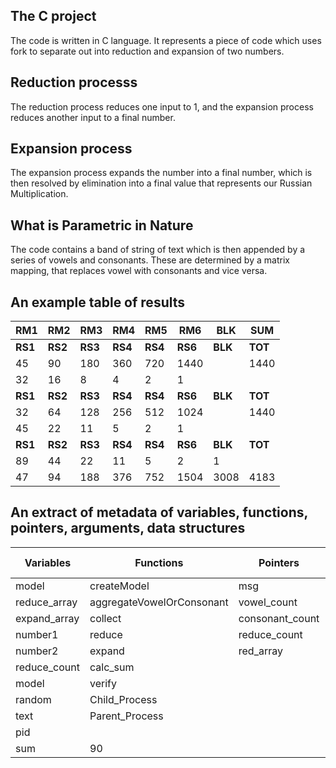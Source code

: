 ## The C project

The code is written in C language. It represents a piece of code which uses fork to separate out into reduction and expansion of two numbers. 

## Reduction processs

The reduction process reduces one input to 1, and the expansion process reduces another input to a final number.

## Expansion process

The expansion process expands the number into a final number, which is then resolved by elimination into a final value that represents our Russian Multiplication.

## What is Parametric in Nature

The code contains a band of string of text which is then appended by a series of vowels and consonants. These are determined by a matrix mapping, that replaces vowel with consonants and vice versa. 

## An example table of results

|  **RM1**  |  **RM2**  |  **RM3**  |  **RM4**  |  **RM5**  |  **RM6**  |  **BLK**  |  **SUM**  |
|-----------|-----------|-----------|-----------|-----------|-----------|-----------|-----------|
|  **RS1**  |  **RS2**  |  **RS3**  |  **RS4**  |  **RS4**  |  **RS6**  |  **BLK**  |  **TOT**  |
|     45    |     90    |    180    |     360   |     720   |    1440   |           |    1440   |
|     32    |     16    |     8     |      4    |      2    |      1    |           |           |
|  **RS1**  |  **RS2**  |  **RS3**  |  **RS4**  |  **RS4**  |  **RS6**  |  **BLK**  |  **TOT**  |
|     32    |     64    |    128    |     256   |     512   |    1024   |           |    1440   |
|     45    |     22    |     11    |      5    |      2    |      1    |           |           |
|  **RS1**  |  **RS2**  |  **RS3**  |  **RS4**  |  **RS4**  |  **RS6**  |  **BLK**  |  **TOT**  |
|     89    |     44    |    22     |     11    |      5    |     2     |     1     |           |
|     47    |     94    |    188    |     376   |     752   |    1504   |    3008   |    4183   |

## An extract of metadata of variables, functions, pointers, arguments, data structures

|  **Variables**  |      **Functions**        |  **Pointers**   |  **Arguments**  |    **Macros**   |   **Data Structures**  |   **Properties**  |
|-----------------|---------------------------|-----------------|-----------------|-----------------|------------------------|------------------------|
|     model       |   createModel             |       msg       |     number1     |     RND_SIZE    |        red_array       |         key  |
|  reduce_array   | aggregateVowelOrConsonant |  vowel_count    |     number2     |       SIZE      |        red_count       |        data  |
|  expand_array   |        collect            | consonant_count |                 |      LENGTH     |      reduce_array      |        index |
|    number1      |         reduce            |   reduce_count  |                 |       PROB      |      expand_array      |        from  |
|    number2      |         expand            |    red_array    |                 |                 |          vowels        |         to   |
|  reduce_count   |        calc_sum           |                 |                 |                 |        consonants      |              |
|     model       |         verify            |                 |                 |                 |            rc          |              |
|    random       |      Child_Process        |                 |                 |                 |        HashTable       |              |
|     text        |     Parent_Process        |                 |                 |                 |        StickModel      |              |
|      pid        |                           |                 |                 |                 |        hashArray       |              |
|      sum        |            90             |                 |                 |                 |        stickModel      |              |
